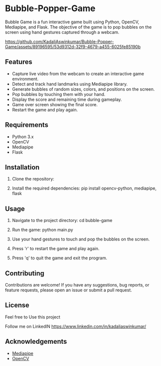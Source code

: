 # Bubble-Popper-Game

Bubble Game is a fun interactive game built using Python, OpenCV, Mediapipe, and Flask. The objective of the game is to pop bubbles on the screen using hand gestures captured through a webcam.


https://github.com/KadaliAswinkumar/Bubble-Popper-Game/assets/89196595/53d9312d-32f9-4679-a455-6025fe85190b


## Features

- Capture live video from the webcam to create an interactive game environment.
- Detect and track hand landmarks using Mediapipe library.
- Generate bubbles of random sizes, colors, and positions on the screen.
- Pop bubbles by touching them with your hand.
- Display the score and remaining time during gameplay.
- Game over screen showing the final score.
- Restart the game and play again.

## Requirements

- Python 3.x
- OpenCV
- Mediapipe
- Flask

## Installation

1. Clone the repository:

2. Install the required dependencies: pip install opencv-python, mediapipe, flask

## Usage

1. Navigate to the project directory: cd bubble-game

2. Run the game: python main.py

3. Use your hand gestures to touch and pop the bubbles on the screen.

4. Press 'r' to restart the game and play again.

5. Press 'q' to quit the game and exit the program.

## Contributing

Contributions are welcome! If you have any suggestions, bug reports, or feature requests, please open an issue or submit a pull request.

## License

Feel free to Use this project 

Follow me on LinkedIN https://www.linkedin.com/in/kadaliaswinkumar/

## Acknowledgements

- [Mediapipe](https://google.github.io/mediapipe/)
- [OpenCV](https://opencv.org/)


  
   

